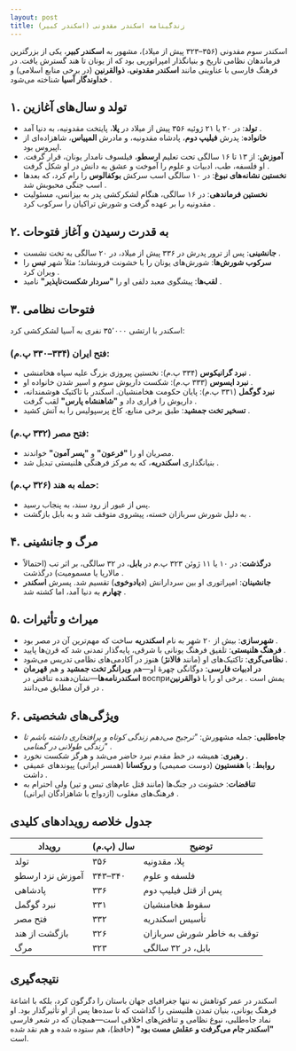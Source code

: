 ```yaml
---
layout: post
title: زندگینامه اسکندر مقدونی (اسکندر کبیر)
---
```


اسکندر سوم مقدونی (۳۵۶–۳۲۳ پیش از میلاد)، مشهور به **اسکندر کبیر**، یکی از بزرگترین فرماندهان نظامی تاریخ و بنیانگذار امپراتوریی بود که از یونان تا هند گسترش یافت. در فرهنگ فارسی با عناوینی مانند **اسکندر مقدونی**، **ذوالقرنین** (در برخی منابع اسلامی) و **خداوندگار آسیا** شناخته می‌شود .

## ۱. تولد و سال‌های آغازین  
- **تولد**: در ۲۰ یا ۲۱ ژوئیه ۳۵۶ پیش از میلاد در **پلا**، پایتخت مقدونیه، به دنیا آمد .  
- **خانواده**: پدرش **فیلیپ دوم**، پادشاه مقدونیه، و مادرش **المپیاس**، شاهزاده‌ای از اپیروس بود.  
- **آموزش**: از ۱۳ تا ۱۶ سالگی تحت تعلیم **ارسطو**، فیلسوف نامدار یونان، قرار گرفت. او فلسفه، طب، ادبیات و علوم را آموخت و عشق به دانش در او شکل گرفت .  
- **نخستین نشانه‌های نبوغ**: در ۱۰ سالگی اسب سرکش **بوکفالوس** را رام کرد، که بعدها اسب جنگی محبوبش شد .  
- **نخستین فرماندهی**: در ۱۶ سالگی، هنگام لشکرکشی پدر به بیزانس، مسئولیت مقدونیه را بر عهده گرفت و شورش تراکیان را سرکوب کرد .

## ۲. به قدرت رسیدن و آغاز فتوحات  
- **جانشینی**: پس از ترور پدرش در ۳۳۶ پیش از میلاد، در ۲۰ سالگی به تخت نشست .  
- **سرکوب شورش‌ها**: شورش‌های یونان را با خشونت فرونشاند؛ مثلاً شهر **تبس** را ویران کرد .  
- **لقب‌ها**: پیشگوی معبد دلفی او را **"سردار شکست‌ناپذیر"** نامید .

## ۳. فتوحات نظامی  
اسکندر با ارتشی ۳۵٬۰۰۰ نفری به آسیا لشکرکشی کرد:

### **فتح ایران** (۳۳۴–۳۳۰ پ.م):  
- **نبرد گرانیکوس** (۳۳۴ پ.م): نخستین پیروزی بزرگ علیه سپاه هخامنشی .  
- **نبرد ایسوس** (۳۳۳ پ.م): شکست داریوش سوم و اسیر شدن خانواده او .  
- **نبرد گوگمل** (۳۳۱ پ.م): پایان حکومت هخامنشیان. اسکندر با تاکتیک هوشمندانه، داریوش را فراری داد و **"شاهنشاه پارس"** لقب گرفت .  
- **تسخیر تخت جمشید**: طبق برخی منابع، کاخ پرسپولیس را به آتش کشید .

### **فتح مصر** (۳۳۲ پ.م):  
- مصریان او را **"فرعون"** و **"پسر آمون"** خواندند.  
- بنیانگذاری **اسکندریه**، که به مرکز فرهنگی هلنیستی تبدیل شد .

### **حمله به هند** (۳۲۶ پ.م):  
- پس از عبور از رود سند، به پنجاب رسید.  
- به دلیل شورش سربازان خسته، پیشروی متوقف شد و به بابل بازگشت .

## ۴. مرگ و جانشینی  
- **درگذشت**: در ۱۰ یا ۱۱ ژوئن ۳۲۳ پ.م در **بابل**، در ۳۲ سالگی، بر اثر تب (احتمالاً مالاریا یا مسمومیت) درگذشت .  
- **جانشینان**: امپراتوری او بین سردارانش (**دیادوخوی**) تقسیم شد. پسرش **اسکندر چهارم** به دنیا آمد، اما کشته شد .

## ۵. میراث و تأثیرات  
- **شهرسازی**: بیش از ۲۰ شهر به نام **اسکندریه** ساخت که مهم‌ترین آن در مصر بود .  
- **فرهنگ هلنیستی**: تلفیق فرهنگ یونانی با شرقی، پایه‌گذار تمدنی شد که قرن‌ها پایید .  
- **نظامی‌گری**: تاکتیک‌های او (مانند **فالانژ**) هنوز در آکادمی‌های نظامی تدریس می‌شود .  
- **در ادبیات فارسی**: دوگانگی چهرهٔ او—هم **ویرانگر تخت جمشید** و هم **قهرمان اسکندرنامه‌ها**—نشان‌دهنده تناقض در восприیمش است . برخی او را با **ذوالقرنین** در قرآن مطابق می‌دانند .

## ۶. ویژگی‌های شخصیتی  
- **جاه‌طلبی**: جمله مشهورش: *"ترجیح می‌دهم زندگی کوتاه و پرافتخاری داشته باشم تا زندگی طولانی در گمنامی"* .  
- **رهبری**: همیشه در خط مقدم نبرد حاضر می‌شد و هرگز شکست نخورد .  
- **روابط**: با **هفستیون** (دوست صمیمی) و **روکسانا** (همسر ایرانی) پیوندهای عمیقی داشت .  
- **تناقضات**: خشونت در جنگ‌ها (مانند قتل عام‌های تبس و تیر) ولی احترام به فرهنگ‌های مغلوب (ازدواج با شاهزادگان ایرانی) .

## جدول خلاصه رویدادهای کلیدی  

| رویداد | سال (پ.م) | توضیح |  
|--------|-----------|-------|  
| تولد   | ۳۵۶       | پلا، مقدونیه |  
| آموزش نزد ارسطو | ۳۴۳–۳۴۰ | فلسفه و علوم |  
| پادشاهی | ۳۳۶ | پس از قتل فیلیپ دوم |  
| نبرد گوگمل | ۳۳۱ | سقوط هخامنشیان |  
| فتح مصر | ۳۳۲ | تأسیس اسکندریه |  
| بازگشت از هند | ۳۲۶ | توقف به خاطر شورش سربازان |  
| مرگ | ۳۲۳ | بابل، در ۳۲ سالگی |  

## نتیجه‌گیری  
اسکندر در عمر کوتاهش نه تنها جغرافیای جهان باستان را دگرگون کرد، بلکه با اشاعهٔ فرهنگ یونانی، بنیان تمدن هلنیستی را گذاشت که تا سده‌ها پس از او تأثیرگذار بود. او نماد جاه‌طلبی، نبوغ نظامی و تناقض‌های اخلاقی است—همچنان که در شعر فارسی **"اسکندر جام می‌گرفت و عقلش مست بود"** (حافظ)، هم ستوده شده و هم نقد شده است.
